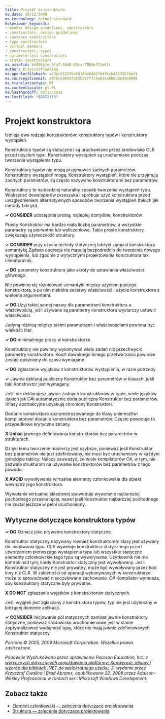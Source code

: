 ```yaml
---
title: Projekt konstruktora
ms.date: 10/22/2008
ms.technology: dotnet-standard
helpviewer_keywords:
- member design guidelines, constructors
- constructors, design guidelines
- instance constructors
- type constructors
- virtual members
- constructors, types
- parameterless constructors
- static constructors
ms.assetid: b4496afe-5fa7-4bb0-85ca-70b0ef21e6fc
author: KrzysztofCwalina
ms.openlocfilehash: a43ec815275e58f4bc6462fb4f5cb4733267de31
ms.sourcegitcommit: a97ecb94437362b21fffc5eb3c38b6c0b4368999
ms.translationtype: MT
ms.contentlocale: pl-PL
ms.lasthandoff: 08/13/2019
ms.locfileid: "68972113"
---
```

# <a name="constructor-design"></a>Projekt konstruktora

Istnieją dwa rodzaje konstruktorów: konstruktory typów i konstruktory wystąpień.

Konstruktory typów są statyczne i są uruchamiane przez środowisko CLR przed użyciem typu. Konstruktory wystąpień są uruchamiane podczas tworzenia wystąpienia typu.

Konstruktory typów nie mogą przyjmować żadnych parametrów. Konstruktory wystąpień mogą. Konstruktory wystąpień, które nie przyjmują żadnych parametrów, są często nazywane konstruktorami bez parametrów.

Konstruktory to najbardziej naturalny sposób tworzenia wystąpień typu. Większość deweloperów przeszuka i spróbuje użyć konstruktora przed uwzględnieniem alternatywnych sposobów tworzenia wystąpień (takich jak metody fabryki).

**✓ CONSIDER** udostępnia prostą, najlepiej domyślne, konstruktorów.

Prosty Konstruktor ma bardzo małą liczbę parametrów, a wszystkie parametry są pierwotne lub wyliczeniowe. Takie proste konstruktory zwiększają użyteczność struktury.

**✓ CONSIDER** przy użyciu metody statycznej fabryki zamiast konstruktora semantykę Żądana operacja nie mapują bezpośrednio do tworzenia nowego wystąpienia, lub zgodnie z wytycznymi projektowania konstruktora tak nienaturalnej.

**✓ DO** parametry konstruktora jako skróty do ustawiania właściwości głównego.

Nie powinno się różnicować semantyki między użyciem pustego konstruktora, a po nim niektóre zestawy właściwości i użycie konstruktora z wieloma argumentami.

**✓ DO** Użyj takiej samej nazwy dla parametrami konstruktora a właściwością, jeśli używane są parametry konstruktora wystarczy ustawić właściwości.

Jedyną różnicą między takimi parametrami i właściwościami powinna być wielkość liter.

**✓ DO** minimalnego pracy w konstruktorze.

Konstruktory nie powinny wykonywać wielu zadań niż przechwycić parametry konstruktora. Koszt dowolnego innego przetwarzania powinien zostać opóźniony do czasu wymagane.

**✓ DO** zgłaszanie wyjątków z konstruktorów wystąpienia, w razie potrzeby.

**✓** Jawnie deklaruj publiczny Konstruktor bez parametrów w klasach, jeśli taki Konstruktor jest wymagany.

Jeśli nie deklarujesz jawnie żadnych konstruktorów w typie, wiele języków (takich jak C#) automatycznie doda publiczny Konstruktor bez parametrów. (Klasy abstrakcyjne uzyskują chroniony Konstruktor).

Dodanie konstruktora sparametryzowanego do klasy uniemożliwi kompilatorowi dodanie konstruktora bez parametrów. Często powoduje to przypadkowe krytyczne zmiany.

**X Unikaj** jawnego definiowania konstruktorów bez parametrów w strukturach.

Dzięki temu tworzenie macierzy jest szybsze, ponieważ jeśli Konstruktor bez parametrów nie jest zdefiniowany, nie musi być uruchamiany w każdym gnieździe tablicy. Należy zauważyć, że wiele kompilatorów C#, w tym, nie zezwala strukturom na używanie konstruktorów bez parametrów z tego powodu.

**X AVOID** wywoływania wirtualne elementy członkowskie dla obiekt wewnątrz jego konstruktora.

Wywołanie wirtualnej składowej spowoduje wywołanie najbardziej pochodnego przesłonięcia, nawet jeśli Konstruktor najbardziej pochodnego nie został jeszcze w pełni uruchomiony.

## <a name="type-constructor-guidelines"></a>Wytyczne dotyczące konstruktora typów

**✓ DO** Oznacz jako prywatne konstruktory statyczne.

Konstruktor statyczny nazywany również konstruktorem klasy jest używany do inicjowania typu. CLR wywołuje konstruktora statycznego przed utworzeniem pierwszego wystąpienia typu lub wszystkie statyczne elementy członkowskie tego typu są wywoływane. Użytkownik nie ma kontroli nad tym, kiedy Konstruktor statyczny jest wywoływany. Jeśli Konstruktor statyczny nie jest prywatny, może być wywoływany przez kod inny niż CLR. W zależności od operacji wykonywanych w konstruktorze może to spowodować nieoczekiwane zachowanie. C# Kompilator wymusza, aby konstruktory statyczne były prywatne.

**X DO NOT** zgłaszanie wyjątków z konstruktorów statycznych.

Jeśli wyjątek jest zgłaszany z konstruktora typów, typ nie jest użyteczny w bieżącej domenie aplikacji.

**✓ CONSIDER** inicjowanie pól statycznych zamiast jawnie konstruktory statyczne, ponieważ środowisko uruchomieniowe jest w stanie zoptymalizować wydajność typy, które nie mają jawnie zdefiniowanych Konstruktor statyczny.

*Portions © 2005, 2009 Microsoft Corporation. Wszelkie prawa zastrzeżone.*

*Ponownie Wydrukowano przez uprawnienie Pearson Education, Inc. z [wytycznych dotyczących projektowania platformy: Konwencje, idiomy i wzorce dla bibliotek .NET do wielokrotnego użytku,](https://www.informit.com/store/framework-design-guidelines-conventions-idioms-and-9780321545619) 2. wydanie przez Krzysztof Cwalina i Brad Abrams, opublikowane 22, 2008 przez Addison-Wesley Professional w ramach serii Microsoft Windows Development.*

## <a name="see-also"></a>Zobacz także

- [Element członkowski — zalecenia dotyczące projektowania](../../../docs/standard/design-guidelines/member.md)
- [Struktura — zalecenia dotyczące projektowania](../../../docs/standard/design-guidelines/index.md)
